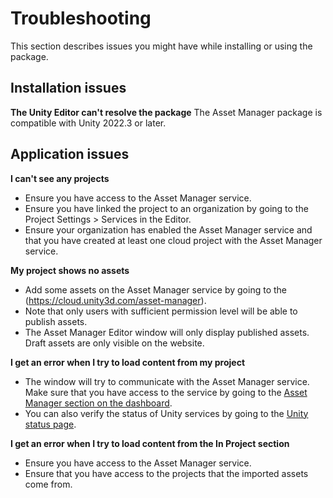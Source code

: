 # Troubleshooting

This section describes issues you might have while installing or using the package.

## Installation issues

**The Unity Editor can't resolve the package**
The Asset Manager package is compatible with Unity 2022.3 or later.

## Application issues

**I can't see any projects**
- Ensure you have access to the Asset Manager service.
- Ensure you have linked the project to an organization by going to the Project Settings > Services in the Editor.
- Ensure your organization has enabled the Asset Manager service and that you have created at least one cloud project with the Asset Manager service.

**My project shows no assets**
- Add some assets on the Asset Manager service by going to the (https://cloud.unity3d.com/asset-manager).
- Note that only users with sufficient permission level will be able to publish assets.
- The Asset Manager Editor window will only display published assets. Draft assets are only visible on the website.

**I get an error when I try to load content from my project**
- The window will try to communicate with the Asset Manager service.
Make sure that you have access to the service by going to the [Asset Manager section on the dashboard](https://cloud.unity3d.com/asset-manager).
- You can also verify the status of Unity services by going to the [Unity status page](https://status.unity.com/).

**I get an error when I try to load content from the In Project section**
- Ensure you have access to the Asset Manager service.
- Ensure that you have access to the projects that the imported assets come from.
